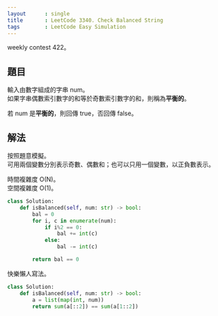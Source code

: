 ```yaml
---
layout      : single
title       : LeetCode 3340. Check Balanced String
tags        : LeetCode Easy Simulation
---
```

weekly contest 422。  

## 題目

輸入由數字組成的字串 num。  
如果字串偶數索引數字的和等於奇數索引數字的和，則稱為**平衡的**。  

若 num 是**平衡的**，則回傳 true，否回傳 false。  

## 解法

按照題意模擬。  
可用兩個變數分別表示奇數、偶數和；也可以只用一個變數，以正負數表示。  

時間複雜度 O(N)。  
空間複雜度 O(1)。  

```python
class Solution:
    def isBalanced(self, num: str) -> bool:
        bal = 0
        for i, c in enumerate(num):
            if i%2 == 0:
                bal += int(c)
            else:
                bal -= int(c)

        return bal == 0
```

快樂懶人寫法。  

```python
class Solution:
    def isBalanced(self, num: str) -> bool:
        a = list(map(int, num))
        return sum(a[::2]) == sum(a[1::2])
```
